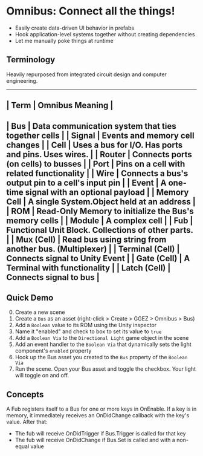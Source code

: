 ﻿
# Omnibus: Connect all the things!

 * Easily create data-driven UI behavior in prefabs
 * Hook application-level systems together without creating dependencies
 * Let me manually poke things at runtime


## Terminology

Heavily repurposed from integrated circuit design and computer engineering.

-------------------------------------------------------------------------------
| Term            | Omnibus Meaning                                           |
-------------------------------------------------------------------------------
| Bus             | Data communication system that ties together cells        |
| Signal          | Events and memory cell changes                            |
| Cell            | Uses a bus for I/O. Has ports and pins. Uses wires.       |
| Router          | Connects ports (on cells) to busses                       |
| Port            | Pins on a cell with related functionality                 |
| Wire            | Connects a bus's output pin to a cell's input pin         |
| Event           | A one-time signal with an optional payload                |
| Memory Cell     | A single System.Object held at an address                 |
| ROM             | Read-Only Memory to initialize the Bus's memory cells     |
| Module          | A complex cell                                            |
| Fub             | Functional Unit Block. Collections of other parts.        |
| Mux (Cell)      | Read bus using string from another bus. (Multiplexer)     |
| Terminal (Cell) | Connects signal to Unity Event                            |
| Gate (Cell)     | A Terminal with functionality                             |
| Latch (Cell)    | Connects signal to bus                                    |
-------------------------------------------------------------------------------

## Quick Demo

 0. Create a new scene
 1. Create a `Bus` as an asset (right-click > Create > GGEZ > Omnibus > Bus)
 2. Add a `Boolean` value to its ROM using the Unity inspector
 3. Name it "enabled" and check to box to set its value to `true`
 4. Add a `Boolean Via` to the `Directional Light` game object in the scene
 5. Add an event handler to the `Boolean Via` that dynamically sets the light component's `enabled` property
 6. Hook up the Bus asset you created to the `Bus` property of the `Boolean Via`
 7. Run the scene. Open your Bus asset and toggle the checkbox. Your light will toggle on and off.

## Concepts

A Fub registers itself to a Bus for one or more keys in OnEnable. If a key is in memory, it immediately receives an OnDidChange callback with the key's value. After that:
 * The fub will receive OnDidTrigger if Bus.Trigger is called for that key
 * The fub will receive OnDidChange if Bus.Set is called and with a non-equal value